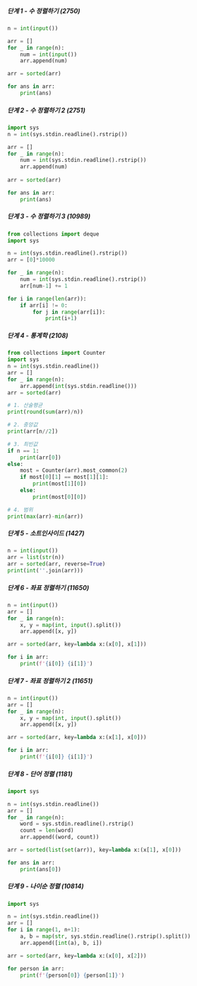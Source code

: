 ##### 단계 1 - 수 정렬하기 (2750)

```python
n = int(input())

arr = []
for _ in range(n):
    num = int(input())
    arr.append(num)

arr = sorted(arr)

for ans in arr:
    print(ans)
```

##### 단계 2 - 수 정렬하기 2 (2751)

```python
import sys
n = int(sys.stdin.readline().rstrip())

arr = []
for _ in range(n):
    num = int(sys.stdin.readline().rstrip())
    arr.append(num)
 
arr = sorted(arr)

for ans in arr:
    print(ans)
```

##### 단계 3 - 수 정렬하기 3 (10989)

```python
from collections import deque
import sys

n = int(sys.stdin.readline().rstrip())
arr = [0]*10000

for _ in range(n):
    num = int(sys.stdin.readline().rstrip())
    arr[num-1] += 1

for i in range(len(arr)):
    if arr[i] != 0:
        for j in range(arr[i]):
            print(i+1)
```

##### 단계 4 - 통계학 (2108)

```python
from collections import Counter
import sys
n = int(sys.stdin.readline())
arr = []
for _ in range(n):
    arr.append(int(sys.stdin.readline()))
arr = sorted(arr)

# 1. 산술평균
print(round(sum(arr)/n))

# 2. 중앙값
print(arr[n//2])

# 3. 최빈값
if n == 1:
    print(arr[0])
else:
    most = Counter(arr).most_common(2)
    if most[0][1] == most[1][1]:
        print(most[1][0])
    else:
        print(most[0][0])

# 4. 범위
print(max(arr)-min(arr))
```

##### 단계 5 - 소트인사이드 (1427)

```python
n = int(input())
arr = list(str(n))
arr = sorted(arr, reverse=True)
print(int(''.join(arr)))
```

##### 단계 6 - 좌표 정렬하기 (11650)

```python
n = int(input())
arr = []
for _ in range(n):
    x, y = map(int, input().split())
    arr.append([x, y])

arr = sorted(arr, key=lambda x:(x[0], x[1]))

for i in arr:
    print(f'{i[0]} {i[1]}')
```

##### 단계 7 - 좌표 정렬하기 2 (11651)

```python
n = int(input())
arr = []
for _ in range(n):
    x, y = map(int, input().split())
    arr.append([x, y])

arr = sorted(arr, key=lambda x:(x[1], x[0]))

for i in arr:
    print(f'{i[0]} {i[1]}')
```

##### 단계 8 - 단어 정렬 (1181)

```python
import sys

n = int(sys.stdin.readline())
arr = []
for _ in range(n):
    word = sys.stdin.readline().rstrip()
    count = len(word)
    arr.append((word, count))

arr = sorted(list(set(arr)), key=lambda x:(x[1], x[0]))

for ans in arr:
    print(ans[0])

```

##### 단계 9 - 나이순 정렬 (10814)

```python
import sys

n = int(sys.stdin.readline())
arr = []
for i in range(1, n+1):
    a, b = map(str, sys.stdin.readline().rstrip().split())
    arr.append([int(a), b, i])

arr = sorted(arr, key=lambda x:(x[0], x[2]))

for person in arr:
    print(f'{person[0]} {person[1]}')
```

